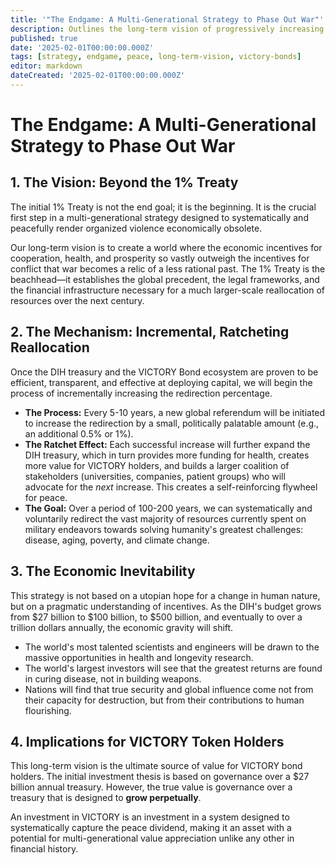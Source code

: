 ```yaml
---
title: '"The Endgame: A Multi-Generational Strategy to Phase Out War"'
description: Outlines the long-term vision of progressively increasing the military-to-health budget redirection from 1% to eventually make organized violence economically obsolete.
published: true
date: '2025-02-01T00:00:00.000Z'
tags: [strategy, endgame, peace, long-term-vision, victory-bonds]
editor: markdown
dateCreated: '2025-02-01T00:00:00.000Z'
---
```


# The Endgame: A Multi-Generational Strategy to Phase Out War

## 1. The Vision: Beyond the 1% Treaty

The initial 1% Treaty is not the end goal; it is the beginning. It is the crucial first step in a multi-generational strategy designed to systematically and peacefully render organized violence economically obsolete.

Our long-term vision is to create a world where the economic incentives for cooperation, health, and prosperity so vastly outweigh the incentives for conflict that war becomes a relic of a less rational past. The 1% Treaty is the beachhead—it establishes the global precedent, the legal frameworks, and the financial infrastructure necessary for a much larger-scale reallocation of resources over the next century.

## 2. The Mechanism: Incremental, Ratcheting Reallocation

Once the DIH treasury and the VICTORY Bond ecosystem are proven to be efficient, transparent, and effective at deploying capital, we will begin the process of incrementally increasing the redirection percentage.

-   **The Process:** Every 5-10 years, a new global referendum will be initiated to increase the redirection by a small, politically palatable amount (e.g., an additional 0.5% or 1%).
-   **The Ratchet Effect:** Each successful increase will further expand the DIH treasury, which in turn provides more funding for health, creates more value for VICTORY holders, and builds a larger coalition of stakeholders (universities, companies, patient groups) who will advocate for the *next* increase. This creates a self-reinforcing flywheel for peace.
-   **The Goal:** Over a period of 100-200 years, we can systematically and voluntarily redirect the vast majority of resources currently spent on military endeavors towards solving humanity's greatest challenges: disease, aging, poverty, and climate change.

## 3. The Economic Inevitability

This strategy is not based on a utopian hope for a change in human nature, but on a pragmatic understanding of incentives. As the DIH's budget grows from \$27 billion to \$100 billion, to \$500 billion, and eventually to over a trillion dollars annually, the economic gravity will shift.

-   The world's most talented scientists and engineers will be drawn to the massive opportunities in health and longevity research.
-   The world's largest investors will see that the greatest returns are found in curing disease, not in building weapons.
-   Nations will find that true security and global influence come not from their capacity for destruction, but from their contributions to human flourishing.

## 4. Implications for VICTORY Token Holders

This long-term vision is the ultimate source of value for VICTORY bond holders. The initial investment thesis is based on governance over a \$27 billion annual treasury. However, the true value is governance over a treasury that is designed to **grow perpetually**.

An investment in VICTORY is an investment in a system designed to systematically capture the peace dividend, making it an asset with a potential for multi-generational value appreciation unlike any other in financial history.
